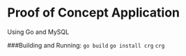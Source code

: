 # Proof of Concept Application

Using Go and MySQL

###Building and Running:
`go build`
`go install crg`
`crg`